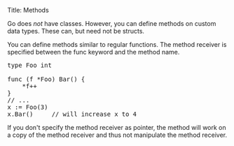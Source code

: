 Title: Methods

Go does *not* have classes. However, you can define methods on custom data types. These
can, but need not be structs.

You can define methods similar to regular functions. The method receiver is specified
between the func keyword and the method name.

<pre class="prettyprint" data-lang="go">
type Foo int

func (f *Foo) Bar() {
	*f++
}
// ...
x := Foo(3)
x.Bar()		// will increase x to 4
</pre>

If you don't specify the method receiver as pointer, the method will work on a copy of the
method receiver and thus not manipulate the method receiver.
